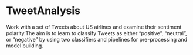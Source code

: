 # TweetAnalysis
Work with a set of Tweets about US airlines and examine their sentiment polarity.The aim is to learn to classify Tweets as either “positive”, “neutral”, or “negative” by using two classifiers and pipelines for pre-processing and model building.
